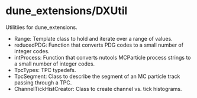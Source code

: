# dune_extensions/DXUtil

Utilitiies for dune_extensions.

* Range: Template class to hold and iterate over a range of values.
* reducedPDG: Function that converts PDG codes to a small number of integer codes.
* intProcess: Function that converts nutools MCParticle process strings to a small number of integer codes.
* TpcTypes: TPC typedefs.
* TpcSegment: Class to describe the segment of an MC particle track passing through a TPC.
* ChannelTickHistCreator: Class to create channel vs. tick histograms.

